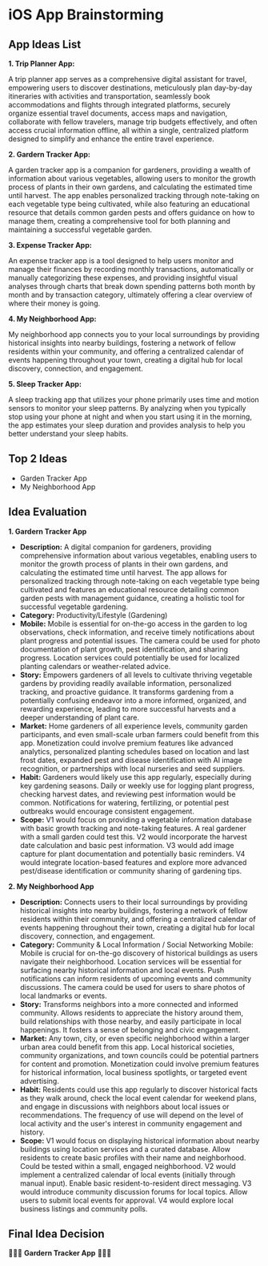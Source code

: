 iOS App Brainstorming
===

## App Ideas List
**1. Trip Planner App:**

A trip planner app serves as a comprehensive digital assistant for travel, empowering users to discover destinations, meticulously plan day-by-day itineraries with activities and transportation, seamlessly book accommodations and flights through integrated platforms, securely organize essential travel documents, access maps and navigation, collaborate with fellow travelers, manage trip budgets effectively, and often access crucial information offline, all within a single, centralized platform designed to simplify and enhance the entire travel experience.

**2. Gardern Tracker App:**

A garden tracker app is a companion for gardeners, providing a wealth of information about various vegetables, allowing users to monitor the growth process of plants in their own gardens, and calculating the estimated time until harvest. The app enables personalized tracking through note-taking on each vegetable type being cultivated, while also featuring an educational resource that details common garden pests and offers guidance on how to manage them, creating a comprehensive tool for both planning and maintaining a successful vegetable garden.

**3. Expense Tracker App:**

An expense tracker app is a tool designed to help users monitor and manage their finances by recording monthly transactions, automatically or manually categorizing these expenses, and providing insightful visual analyses through charts that break down spending patterns both month by month and by transaction category, ultimately offering a clear overview of where their money is going.

**4. My Neighborhood App:**

My neighborhood app connects you to your local surroundings by providing historical insights into nearby buildings, fostering a network of fellow residents within your community, and offering a centralized calendar of events happening throughout your town, creating a digital hub for local discovery, connection, and engagement.

**5. Sleep Tracker App:**

A sleep tracking app that utilizes your phone primarily uses time and motion sensors to monitor your sleep patterns. By analyzing when you typically stop using your phone at night and when you start using it in the morning, the app estimates your sleep duration and provides analysis to help you better understand your sleep habits.

## Top 2 Ideas
- Garden Tracker App
- My Neighborhood App

## Idea Evaluation
**1. Gardern Tracker App**
- **Description:** A digital companion for gardeners, providing comprehensive information about various vegetables, enabling users to monitor the growth process of plants in their own gardens, and calculating the estimated time until harvest. The app allows for personalized tracking through note-taking on each vegetable type being cultivated and features an educational resource detailing common garden pests with management guidance, creating a holistic tool for successful vegetable gardening.
- **Category:** Productivity/Lifestyle (Gardening)
- **Mobile:** Mobile is essential for on-the-go access in the garden to log observations, check information, and receive timely notifications about plant progress and potential issues. The camera could be used for photo documentation of plant growth, pest identification, and sharing progress. Location services could potentially be used for localized planting calendars or weather-related advice.
- **Story:** Empowers gardeners of all levels to cultivate thriving vegetable gardens by providing readily available information, personalized tracking, and proactive guidance. It transforms gardening from a potentially confusing endeavor into a more informed, organized, and rewarding experience, leading to more successful harvests and a deeper understanding of plant care.
- **Market:** Home gardeners of all experience levels, community garden participants, and even small-scale urban farmers could benefit from this app. Monetization could involve premium features like advanced analytics, personalized planting schedules based on location and last frost dates, expanded pest and disease identification with AI image recognition, or partnerships with local nurseries and seed suppliers.
- **Habit:** Gardeners would likely use this app regularly, especially during key gardening seasons. Daily or weekly use for logging plant progress, checking harvest dates, and reviewing pest information would be common. Notifications for watering, fertilizing, or potential pest outbreaks would encourage consistent engagement.
- **Scope:** V1 would focus on providing a vegetable information database with basic growth tracking and note-taking features. A real gardener with a small garden could test this. V2 would incorporate the harvest date calculation and basic pest information. V3 would add image capture for plant documentation and potentially basic reminders. V4 would integrate location-based features and explore more advanced pest/disease identification or community sharing of gardening tips.

**2. My Neighborhood App**
- **Description:** Connects users to their local surroundings by providing historical insights into nearby buildings, fostering a network of fellow residents within their community, and offering a centralized calendar of events happening throughout their town, creating a digital hub for local discovery, connection, and engagement.
- **Category:** Community & Local Information / Social Networking
Mobile: Mobile is crucial for on-the-go discovery of historical buildings as users navigate their neighborhood. Location services will be essential for surfacing nearby historical information and local events. Push notifications can inform residents of upcoming events and community discussions. The camera could be used for users to share photos of local landmarks or events.
- **Story:** Transforms neighbors into a more connected and informed community. Allows residents to appreciate the history around them, build relationships with those nearby, and easily participate in local happenings. It fosters a sense of belonging and civic engagement.
- **Market:** Any town, city, or even specific neighborhood within a larger urban area could benefit from this app. Local historical societies, community organizations, and town councils could be potential partners for content and promotion. Monetization could involve premium features for historical information, local business spotlights, or targeted event advertising.
- **Habit:** Residents could use this app regularly to discover historical facts as they walk around, check the local event calendar for weekend plans, and engage in discussions with neighbors about local issues or recommendations. The frequency of use will depend on the level of local activity and the user's interest in community engagement and history.
- **Scope:** V1 would focus on displaying historical information about nearby buildings using location services and a curated database. Allow residents to create basic profiles with their name and neighborhood. Could be tested within a small, engaged neighborhood. V2 would implement a centralized calendar of local events (initially through manual input). Enable basic resident-to-resident direct messaging. V3 would introduce community discussion forums for local topics. Allow users to submit local events for approval. V4 would explore local business listings and community polls.

## Final Idea Decision
🎉🎉🎉 **Gardern Tracker App** 🎉🎉🎉
